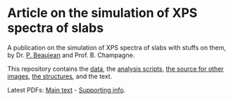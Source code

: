 # Article on the simulation of XPS spectra of slabs

A publication on the simulation of XPS spectra of slabs with stuffs on them, by Dr. [P. Beaujean](https://pierrebeaujean.net) and Prof. B. Champagne.

This repository contains the [data](./data), the [analysis scripts](./analyses), [the source for other images](./im), [the structures](./structures),  and the text.

Latest PDFs: [Main text](https://github.com/pierre-24/publi-XPS/releases/download/latest/Main_Text.pdf) - [Supporting info](https://github.com/pierre-24/publi-XPS/releases/download/latest/Supporting_info.pdf).
